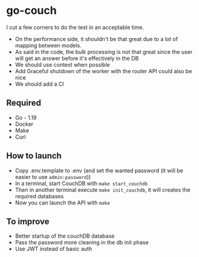 # go-couch

I cut a few corners to do the test in an acceptable time.

* On the performance side, it shouldn't be that great due to a lot of mapping between models.
* As said in the code, the bulk processing is not that great since the user will get an answer before it's effectively in the DB
* We should use context when possible
* Add Graceful shutdown of the worker with the router API could also be nice
* We should add a CI

## Required
* Go - 1.19
* Docker
* Make
* Curl

## How to launch

* Copy .env.template to .env (and set the wanted password (it will be easier to use `admin:password`))
* In a terminal, start CouchDB with `make start_couchdb`
* Then in another terminal execute `make init_couchdb`, it will creates the required databases
* Now you can launch the API with `make`

## To improve
* Better startup of the couchDB database
* Pass the password more cleaning in the db init phase
* Use JWT instead of basic auth